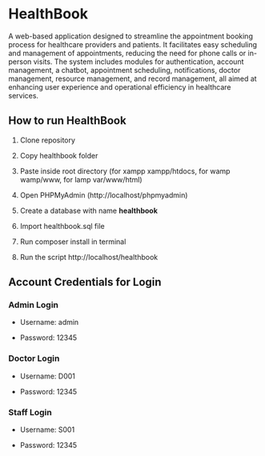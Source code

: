 # HealthBook
A web-based application designed to streamline the appointment booking process for healthcare providers and patients. It facilitates easy scheduling and management of appointments, reducing the need for phone calls or in-person visits. The system includes modules for authentication, account management, a chatbot, appointment scheduling, notifications, doctor management, resource management, and record management, all aimed at enhancing user experience and operational efficiency in healthcare services.

## How to run HealthBook
1. Clone repository

2. Copy healthbook folder

3. Paste inside root directory (for xampp xampp/htdocs, for wamp wamp/www, for lamp var/www/html)

4. Open PHPMyAdmin (http://localhost/phpmyadmin)

5. Create a database with name **healthbook**

6. Import healthbook.sql file

7. Run composer install in terminal

8. Run the script http://localhost/healthbook

## Account Credentials for Login
### Admin Login

- Username: admin

- Password: 12345

### Doctor Login

- Username: D001

- Password: 12345

### Staff Login

- Username: S001

- Password: 12345
